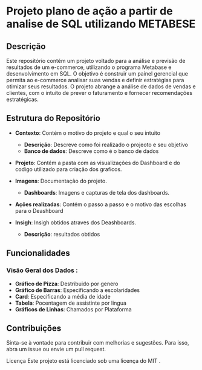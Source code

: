 # Projeto plano de ação a partir de analise de SQL utilizando METABESE


## **Descrição**


Este repositório contém um projeto voltado para a análise e previsão de resultados de um e-commerce, utilizando o programa Metabase e desenvolvimento em SQL. O objetivo é construir um painel gerencial que permita ao e-commerce analisar suas vendas e definir estratégias para otimizar seus resultados. O projeto abrange a análise de dados de vendas e clientes, com o intuito de prever o faturamento e fornecer recomendações estratégicas.

## Estrutura do Repositório

- **Contexto**: Contém o motivo do projeto e qual o seu intuito
    - **Descrição**: Descreve como foi realizado o projeoto e seu objetivo 
    - **Banco de dados**: Descreve como é o banco de dados 

- **Projeto**: Contém a pasta com as visualizações do Dashboard e do codigo utilizado para criação dos graficos.
  
- **Imagens**: Documentação do projeto.
  - **Dashboards**: Imagens e capturas de tela dos dashboards.
 
- **Ações realizadas**: Contém o passo a passo e o motivo das escolhas para o Deashboard
      
- **Insigh**: Insigh obtidos atraves dos Deashboards.
  - **Descrição**: resultados obtidos
 
  
## **Funcionalidades**
### Visão Geral dos Dados :

- **Gráfico de Pizza**: Destribuido por genero
- **Gráfico de Barras**: Especificando a escolaridades
- **Card**: Especificando a média de idade
- **Tabela**: Pocentagem de assistinte por lingua
- **Gráficos de Linhas**: Chamados por Plataforma 


## **Contribuições**
Sinta-se à vontade para contribuir com melhorias e sugestões. Para isso, abra um issue ou envie um pull request.

Licença
Este projeto está licenciado sob uma licença do MIT .
